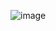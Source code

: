 ![image](https://user-images.githubusercontent.com/114299673/231546133-79e94501-95a4-4325-bba5-b2ac4f0b3bed.png)
